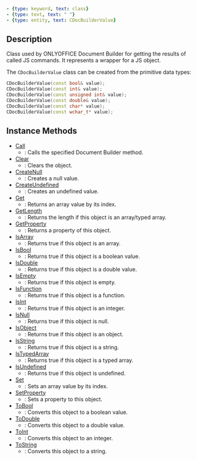 ```yml signature
- {type: keyword, text: class}
- {type: text, text: " "}
- {type: entity, text: CDocBuilderValue}
```

## Description

Class used by ONLYOFFICE Document Builder for getting the results of called JS commands. It represents a wrapper for a JS object.

The `CDocBuilderValue` class can be created from the primitive data types:

``` cpp
CDocBuilderValue(const bool& value);
CDocBuilderValue(const int& value);
CDocBuilderValue(const unsigned int& value);
CDocBuilderValue(const double& value);
CDocBuilderValue(const char* value);
CDocBuilderValue(const wchar_t* value);
```

## Instance Methods

<references>

- [Call](Call.md)
  - : Calls the specified Document Builder method.
- [Clear](Clear.md)
  - : Clears the object.
- [CreateNull](CreateNull.md)
  - : Creates a null value.
- [CreateUndefined](CreateUndefined.md)
  - : Creates an undefined value.
- [Get](Get.md)
  - : Returns an array value by its index.
- [GetLength](GetLength.md)
  - : Returns the length if this object is an array/typed array.
- [GetProperty](GetProperty.md)
  - : Returns a property of this object.
- [IsArray](IsArray.md)
  - : Returns true if this object is an array.
- [IsBool](IsBool.md) 
  - : Returns true if this object is a boolean value.
- [IsDouble](IsDouble.md)
  - : Returns true if this object is a double value. 
- [IsEmpty](IsEmpty.md)
  - : Returns true if this object is empty.
- [IsFunction](IsFunction.md)
  - : Returns true if this object is a function.
- [IsInt](IsInt.md)
  - : Returns true if this object is an integer.
- [IsNull](IsNull.md)
  - : Returns true if this object is null.
- [IsObject](IsObject.md)
  - : Returns true if this object is an object.
- [IsString](IsString.md)
  - : Returns true if this object is a string.
- [IsTypedArray](IsTypedArray.md)
  - : Returns true if this object is a typed array.
- [IsUndefined](IsUndefined.md)
  - : Returns true if this object is undefined.
- [Set](Set.md)
  - : Sets an array value by its index.
- [SetProperty](SetProperty.md)
  - : Sets a property to this object.
- [ToBool](ToBool.md)
  - : Converts this object to a boolean value.
- [ToDouble](ToDouble.md)
  - : Converts this object to a double value.
- [ToInt](ToInt.md)
  - : Converts this object to an integer.
- [ToString](ToString.md)
  - : Converts this object to a string.

</references>
